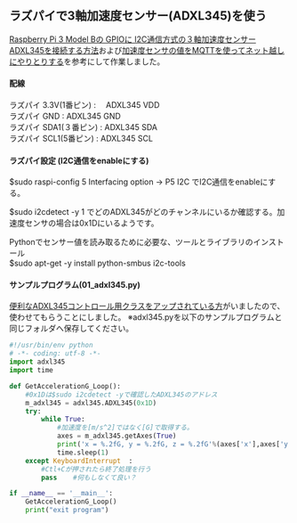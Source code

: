 ## ラズパイで3軸加速度センサー(ADXL345)を使う
[Raspberry Pi 3 Model Bの GPIOに I2C通信方式の３軸加速度センサー ADXL345を接続する方法](http://www.neko.ne.jp/~freewing/raspberry_pi/raspberry_pi_3_i2c_accelerometer_adxl345/)および[<IoT>加速度センサの値をMQTTを使ってネット越しにやりとりする](http://xhatenen.hatenablog.com/entry/2014/12/31/005517)を参考にして作業しました。

#### 配線
ラズパイ 3.3V(1番ピン) : 　ADXL345 VDD  
ラズパイ GND : ADXL345 GND  
ラズパイ SDA1(３番ピン) : ADXL345 SDA   
ラズパイ SCL1(5番ピン) : ADXL345 SCL     

#### ラズパイ設定 (I2C通信をenableにする)
$sudo raspi-config
5 Interfacing option -> P5 I2C でI2C通信をenableにする。

$sudo i2cdetect -y 1 でどのADXL345がどのチャンネルにいるか確認する。加速度センサの場合は0x1Dにいるようです。

Pythonでセンサー値を読み取るために必要な、ツールとライブラリのインストール  
$sudo apt-get -y install python-smbus i2c-tools  

#### サンプルプログラム(01_adxl345.py)
[便利なADXL345コントロール用クラスをアップされている方](https://github.com/pimoroni/adxl345-python)がいましたので、使わせてもらうことにしました。
※adxl345.pyを以下のサンプルプログラムと同じフォルダへ保存してください。
```python
#!/usr/bin/env python
# -*- coding: utf-8 -*-
import adxl345
import time

def GetAccelerationG_Loop():
    #0x1Dは$sudo i2cdetect -yで確認したADXL345のアドレス
    m_adxl345 = adxl345.ADXL345(0x1D)
    try:
        while True:
            #加速度を[m/s^2]ではなく[G]で取得する。
            axes = m_adxl345.getAxes(True)
            print('x = %.2fG, y = %.2fG, z = %.2fG'%(axes['x'],axes['y'],axes['z']))
            time.sleep(1)
    except KeyboardInterrupt  :
        #Ctl+Cが押されたら終了処理を行う
        pass    #何もしなくて良い？

if __name__ == '__main__':
    GetAccelerationG_Loop()
    print("exit program")
```
